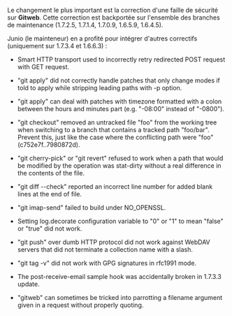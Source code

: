 <!-- 
.. link: 
.. description: 
.. tags: git, release
.. date: 2010/12/16 14:25:00
.. title: Git 1.7.3.4 et 1.6.6.3 publiées
.. slug: git-1.7.3.4-et-1.6.6.3-publiees
-->

Le changement le plus important est la correction d'une faille de sécurité sur **Gitweb**. Cette correction est backportée sur l'ensemble des branches de maintenance (1.7.2.5, 1.7.1.4, 1.7.0.9, 1.6.5.9, 1.6.4.5).

Junio (le mainteneur) en a profité pour intégrer d'autres correctifs (uniquement sur 1.7.3.4 et 1.6.6.3) :

 * Smart HTTP transport used to incorrectly retry redirected POST
  request with GET request.

 * "git apply" did not correctly handle patches that only change modes
  if told to apply while stripping leading paths with -p option.

 * "git apply" can deal with patches with timezone formatted with a
  colon between the hours and minutes part (e.g. "-08:00" instead of
  "-0800").

 * "git checkout" removed an untracked file "foo" from the working
  tree when switching to a branch that contains a tracked path
  "foo/bar".  Prevent this, just like the case where the conflicting
  path were "foo" (c752e7f..7980872d).

 * "git cherry-pick" or "git revert" refused to work when a path that
  would be modified by the operation was stat-dirty without a real
  difference in the contents of the file.

 * "git diff --check" reported an incorrect line number for added
  blank lines at the end of file.

 * "git imap-send" failed to build under NO_OPENSSL.

 * Setting log.decorate configuration variable to "0" or "1" to mean
  "false" or "true" did not work.

 * "git push" over dumb HTTP protocol did not work against WebDAV
  servers that did not terminate a collection name with a slash.

 * "git tag -v" did not work with GPG signatures in rfc1991 mode.

 * The post-receive-email sample hook was accidentally broken in 1.7.3.3
  update.

 * "gitweb" can sometimes be tricked into parrotting a filename argument
  given in a request without properly quoting.
